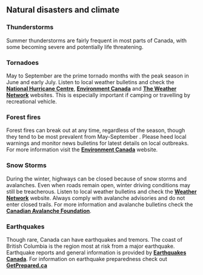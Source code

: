 ## Natural disasters and climate

### **Thunderstorms**

Summer thunderstorms are fairly frequent in most parts of Canada, with some becoming severe and potentially life threatening.

### **Tornadoes**

May to September are the prime tornado months with the peak season in June and early July. Listen to local weather bulletins and check the [**National Hurricane Centre**](http://www.nhc.noaa.gov/), [**Environment Canada**](http://www.ec.gc.ca/default.asp?lang=En&n=FD9B0E51-1) and [**The Weather Network**](http://www.theweathernetwork.com/) websites. This is especially important if camping or travelling by recreational vehicle.

### **Forest fires**

Forest fires can break out at any time, regardless of the season, though they tend to be most prevalent from May-September . Please heed local warnings and monitor news bulletins for latest details on local outbreaks. For more information visit the [**Environment Canada**](http://www.ec.gc.ca/default.asp?lang=En&n=FD9B0E51-1) website.

### **Snow Storms**

During the winter, highways can be closed because of snow storms and avalanches. Even when roads remain open, winter driving conditions may still be treacherous. Listen to local weather bulletins and check the [**Weather Network**](http://www.theweathernetwork.com/) website. Always comply with avalanche advisories and do not enter closed trails. For more information and avalanche bulletins check the [**Canadian Avalanche Foundation**](http://www.avalanche.ca/).

### **Earthquakes**

Though rare, Canada can have earthquakes and tremors. The coast of British Columbia is the region most at risk from a major earthquake. Earthquake reports and general information is provided by [**Earthquakes Canada**](https://www.earthquakescanada.nrcan.gc.ca/index-en.php). For information on earthquake preparedness check out [**GetPrepared.ca**](https://www.getprepared.gc.ca/cnt/hzd/rthqks-drng-en.aspx)